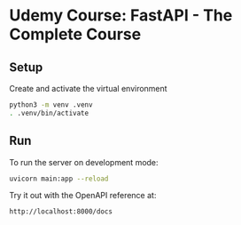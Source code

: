 # Udemy Course: FastAPI - The Complete Course

## Setup

Create and activate the virtual environment

```bash
python3 -m venv .venv
. .venv/bin/activate
```

## Run

To run the server on development mode:
```bash
uvicorn main:app --reload
```

Try it out with the OpenAPI reference at:
```
http://localhost:8000/docs
```

